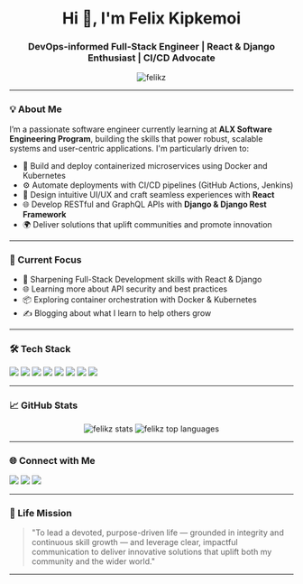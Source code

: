 <!-- GitHub Profile README Template -->

<h1 align="center">Hi 👋, I'm Felix Kipkemoi</h1>
<h3 align="center">DevOps-informed Full-Stack Engineer | React & Django Enthusiast | CI/CD Advocate</h3>

<p align="center">
  <img src="https://komarev.com/ghpvc/?username=felikz&label=Profile%20views&color=0e75b6&style=flat" alt="felikz" />
</p>

---

### 💡 About Me
<p>
I’m a passionate software engineer currently learning at <strong>ALX Software Engineering Program</strong>, building the skills that power robust, scalable systems and user-centric applications. I'm particularly driven to:
</p>

<ul>
  <li>🚀 Build and deploy containerized microservices using Docker and Kubernetes</li>
  <li>⚙️ Automate deployments with CI/CD pipelines (GitHub Actions, Jenkins)</li>
  <li>🧠 Design intuitive UI/UX and craft seamless experiences with <strong>React</strong></li>
  <li>🌐 Develop RESTful and GraphQL APIs with <strong>Django & Django Rest Framework</strong></li>
  <li>🌍 Deliver solutions that uplift communities and promote innovation</li>
</ul>

---

### 🔭 Current Focus
- 🎯 Sharpening Full-Stack Development skills with React & Django
- 🌐 Learning more about API security and best practices
- 📦 Exploring container orchestration with Docker & Kubernetes
- ✍️ Blogging about what I learn to help others grow

---

### 🛠️ Tech Stack
<p>
  <img src="https://img.shields.io/badge/Python-3670A0?style=for-the-badge&logo=python&logoColor=white" />
  <img src="https://img.shields.io/badge/Django-092E20?style=for-the-badge&logo=django&logoColor=white" />
  <img src="https://img.shields.io/badge/React-20232a?style=for-the-badge&logo=react&logoColor=61DAFB" />
  <img src="https://img.shields.io/badge/PostgreSQL-316192?style=for-the-badge&logo=postgresql&logoColor=white" />
  <img src="https://img.shields.io/badge/Docker-2496ED?style=for-the-badge&logo=docker&logoColor=white" />
  <img src="https://img.shields.io/badge/GitHub_Actions-2088FF?style=for-the-badge&logo=github-actions&logoColor=white" />
  <img src="https://img.shields.io/badge/Linux-FCC624?style=for-the-badge&logo=linux&logoColor=black" />
  <img src="https://img.shields.io/badge/Figma-F24E1E?style=for-the-badge&logo=figma&logoColor=white" />
</p>

---

### 📈 GitHub Stats
<p align="center">
  <img src="https://github-readme-stats.vercel.app/api?username=felikz97&show_icons=true&theme=tokyonight" alt="felikz stats" />
  <img src="https://github-readme-stats.vercel.app/api/top-langs/?username=felikz&layout=compact&theme=tokyonight" alt="felikz top languages" />
</p>

---

### 🌐 Connect with Me

<p align="left">
  <a href="https://www.linkedin.com/in/felix-kipkemoi-a272b12b8/" target="_blank"><img src="https://img.shields.io/badge/LinkedIn-0A66C2?style=for-the-badge&logo=linkedin&logoColor=white"/></a>
  <a href="mailto:felikz.dev@gmail.com"><img src="https://img.shields.io/badge/Email-D14836?style=for-the-badge&logo=gmail&logoColor=white" /></a>
  <a href="https://felikz.dev" target="_blank"><img src="https://img.shields.io/badge/Portfolio-000000?style=for-the-badge&logo=vercel&logoColor=white"/></a>
</p>

---

### 🧭 Life Mission

> "To lead a devoted, purpose-driven life — grounded in integrity and continuous skill growth — and leverage clear, impactful communication to deliver innovative solutions that uplift both my community and the wider world."

---

